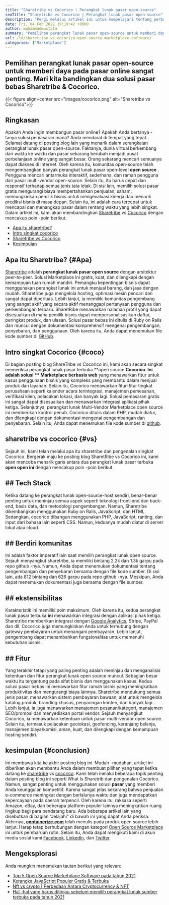 ```yaml
---
title: "Sharetribe vs Cocorico | Perangkat lunak pasar open-source" 
seoTitle: "Sharetribe vs Cocorico | Perangkat lunak pasar open-source" 
description: "Pergi melalui artikel ini untuk mempelajari tentang perbandingan Sharetribe vs Cocorico. Pasang solusi pasar open-source untuk memelihara penjualan & pasar." 
date: Fri, 04 Feb 2022 19:19:42 +0000
author: muhammadmustafa
summary: "Pemilihan perangkat lunak pasar open-source untuk memberi daya pada pasar online sangat penting. Mari kita bandingkan dua solusi pasar bebas SharetRibe & amp; Cocorico." 
url: /id/sharetribe-vs-cocorico-open-source-marketplace-software/
categories: ['Marketplace']
---
```


## Pemilihan perangkat lunak pasar open-source untuk memberi daya pada pasar online sangat penting. Mari kita bandingkan dua solusi pasar bebas Sharetribe & Cocorico.

{{< figure align=center src="images/cocorico.png" alt="Sharetribe vs Cocorico">}}


## Ringkasan
Apakah Anda ingin membangun pasar online? Apakah Anda bertanya -tanya solusi pemasaran mana? Anda mendarat di tempat yang tepat. Selamat datang di posting blog lain yang menarik dalam serangkaian perangkat lunak pasar open-source. Faktanya, dunia virtual berkembang dari waktu ke waktu dan pasar sekarang berubah menjadi pusat perbelanjaan online yang sangat besar. Orang sekarang mencari semuanya dapat diakses di internet. Oleh karena itu, komunitas open-source telah mengembangkan banyak perangkat lunak pasar open-level **open source** .
Pengguna mencari antarmuka interaktif, sederhana, dan ramah pengguna dari pasar multi-vendor open-source. Selain itu, itu harus cepat dan responsif terhadap semua jenis tata letak. Di sisi lain, memilih solusi pasar gratis mengurangi biaya mempertahankan penjualan, saham, memungkinkan pemilik bisnis untuk mengevaluasi kinerja dan menarik prediksi bisnis di masa depan. Selain itu, ini adalah cara tercepat untuk mencapai dan menangkap pasar dalam rentang waktu yang lebih singkat. Dalam artikel ini, kami akan membandingkan [Sharetribe][1] vs [Cocorico][2] dengan mencakup poin -poin berikut.
  * [Apa itu sharetribe?][3]
  * [Intro singkat cocorico][4]
  * [Sharetribe vs Cocorico][5]
  * [Kesimpulan][6]

## Apa itu Sharetribe?   {#Apa}
[Sharetribe][1] adalah **perangkat lunak pasar open source**  dengan arsitektur peer-to-peer. Solusi Marketplace ini gratis, kuat, dan dilengkapi dengan kemampuan tuan rumah mandiri. Pemangku kepentingan bisnis dapat menggunakan perangkat lunak ini untuk menjual barang, dan jasa dengan mudah. Sharetribe juga mengelola hosting, optimasi mesin pencari dan sangat dapat diperluas. Lebih lanjut, ia memiliki komunitas pengembang yang sangat aktif yang secara aktif menanggapi pertanyaan pengguna dan perkembangan terbaru. SharetRibe menawarkan halaman profil yang dapat disesuaikan di mana pemilik bisnis dapat mempersonalisasikan daftar, peringkat produk, dan ulasan. Solusi pasar bebas ini ditulis di Ruby on Rails dan muncul dengan dokumentasi komprehensif mengenai pengembangan, penyebaran, dan penggunaan. Oleh karena itu, Anda dapat menemukan file kode sumber di [GitHub][7].

## Intro singkat Cocorico   {#coco}
Di bagian posting blog ShareTribe vs Cocorico ini, kami akan secara singkat memeriksa perangkat lunak pasar terbuka **open source  **Cocorico. Ini adalah solusi **  Marketplace berbasis web**  yang menawarkan fitur untuk kasus penggunaan bisnis yang kompleks yang membantu dalam menjual produk dan layanan. Selain itu, Cocorico menawarkan fitur-fitur tingkat perusahaan seperti kalender acara terintegrasi, manajemen pemesanan, verifikasi klien, pelacakan lokasi, dan banyak lagi. Solusi pemasaran gratis ini sangat dapat disesuaikan dan menawarkan integrasi aplikasi pihak ketiga. Selanjutnya, perangkat lunak Multi-Vendor Marketplace open source ini memberikan kontrol penuh. Cocorico ditulis dalam PHP, mudah diatur, dan dilengkapi dengan dokumentasi mengenai pengembangan dan penyebaran. Selain itu, Anda dapat menemukan file kode sumber di [github][8].

## sharetribe vs cocorico   {#vs}
Sejauh ini, kami telah melalui apa itu sharetribe dan pengenalan singkat Cocorico. Bergerak maju ke posting blog SharetRibe vs Cocorico ini, kami akan mencoba menarik garis antara dua perangkat lunak pasar terbuka **open open ini**  dengan mencakup poin -poin berikut.

## ## Tech Stack
Ketika datang ke perangkat lunak open-source-host sendiri, benar-benar penting untuk meninjau semua aspek seperti teknologi front-end dan back-end, basis data, dan metodologi pengembangan. Namun, Sharetribe dikembangkan menggunakan Ruby on Rails, JavaScript, dan HTML. Sedangkan, cocorico dibangun menggunakan PHP, JavaScript, ranting, dan input dari bahasa lain seperti CSS. Namun, keduanya mudah diatur di server lokal atau cloud.

## ## **Berdiri komunitas** 
Ini adalah faktor imperatif lain saat memilih perangkat lunak open source. Sejauh menyangkut sharetribe, ia memiliki bintang 2.2k dan 1.3k garpu pada repo github -nya. Namun, Anda dapat menemukan dokumentasi tentang pengembangan dan penyebaran bersama dengan file kode sumber. Di sisi lain, ada 812 bintang dan 626 garpu pada repo github -nya. Meskipun, Anda dapat menemukan dokumentasi juga bersama dengan file sumber.

## ## **ekstensibilitas** 
Karakteristik ini memiliki poin maksimum. Oleh karena itu, kedua perangkat lunak pasar terbuka **ini**  menawarkan integrasi dengan aplikasi pihak ketiga. Sharetribe memberikan integrasi dengan [Google Analytics][9], Stripe, PayPal dan dll. Cocorico juga memungkinkan Anda untuk terhubung dengan gateway pembayaran untuk menangani pembayaran. Lebih lanjut, pengembang dapat menambahkan fungsionalitas untuk memenuhi kebutuhan bisnis.

## ## Fitur
Yang terakhir tetapi yang paling penting adalah meninjau dan menganalisis ketentuan dan fitur perangkat lunak open source muncul. Sebagian besar waktu itu tergantung pada sifat bisnis dan menggunakan kasus. Kedua solusi pasar bebas ini menawarkan fitur ramah bisnis yang meningkatkan produktivitas dan mengurangi biaya lainnya. Sharetribe mendukung semua jenis pasar, menawarkan sistem pembayaran bawaan, alat untuk mengelola katalog produk, branding khusus, penyaringan konten, dan banyak lagi. Lebih lanjut, ia juga menawarkan manajemen pesanan/kategori, manajemen SEO/promosi dan menyediakan portal vendor.
Sejauh menyangkut Cocorico, ia menawarkan ketentuan untuk pasar multi-vendor open source. Selain itu, termasuk pelacakan geolokasi, geofencing, keranjang belanja, manajemen biaya/komisi, aman, kuat, dan dilengkapi dengan kemampuan hosting sendiri.

## kesimpulan   {#conclusion}
Ini membawa kita ke akhir posting blog ini. Mudah -mudahan, artikel ini diberikan akan membantu Anda dalam membuat pilihan yang tepat ketika datang ke [sharetribe][1] vs [cocorico][2]. Kami telah melalui beberapa topik penting dalam posting blog ini seperti What Is Sharetrib dan pengenalan Cocorico. Namun, sangat penting untuk menggunakan solusi **pasar**  yang memberi Anda keunggulan kompetitif. Karena sangat jelas sekarang bahwa penjualan e-commerce meningkat dengan berlalunya waktu dan juga mendapatkan kepercayaan pada daerah terpencil. Oleh karena itu, raksasa seperti Amazon, eBay, dan beberapa platform populer lainnya meningkatkan ruang lingkup bagi para pendatang baru. Ada beberapa artikel lain yang disebutkan di bagian "Jelajahi" di bawah ini yang dapat Anda periksa.
Akhirnya, **[containerize.com][10]**  telah menulis pada produk open source lebih lanjut. Harap tetap berhubungan dengan kategori [Open Source Marketplace][11] ini untuk pembaruan rutin. Selain itu, Anda dapat mengikuti kami di akun media sosial kami [Facebook][12], [LinkedIn][13], dan [Twitter][14].

## Mengeksplorasi
Anda mungkin menemukan tautan berikut yang relevan:
  * [Top 5 Open Source Marketplace Software pada tahun 2021][15]
  * [Kerangka JavaScript Populer Gratis & Terbuka][16]
  * [Nft vs crypto | Perbedaan Antara Cryptocurrency & NFT][17]
  * [Hal -hal yang harus ditinjau sebelum memilih perangkat lunak sumber terbuka pada tahun 2021][18]

  
[1]: https://products.containerize.com/marketplace/sharetribe/
[2]: https://products.containerize.com/marketplace/cocorico/
[3]: #what
[4]: #coco
[5]: #vs
[6]: #Conclusion
[7]: https://github.com/sharetribe/sharetribe
[8]: https://github.com/Cocolabs-SAS/cocorico
[9]: https://analytics.google.com
[10]: https://www.containerize.com/
[11]: https://products.containerize.com/marketplace/
[12]: https://web.facebook.com/containerize
[13]: https://www.linkedin.com/company/containerize/
[14]: https://twitter.com/containerize_co
[15]: https://blog.containerize.com/marketplace/top-5-open-source-marketplace-software-in-2021/
[16]: https://blog.containerize.com/software-development/free-open-source-popular-javascript-frameworks/
[17]: https://blog.containerize.com/blockchain-platforms/nft-vs-crypto-difference-between-cryptocurrency-nft/
[18]: https://blog.containerize.com/cmdb-software/things-to-review-before-opting-open-source-software-in-2021/
